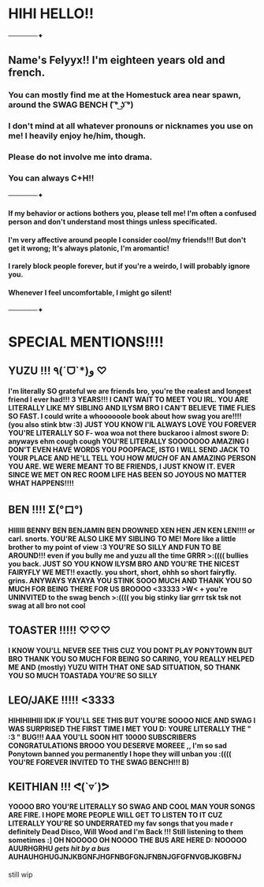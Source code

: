 # HIHI HELLO!!
──────✦
## **Name's Felyyx!! I'm eighteen years old and french.**
### You can mostly find me at the Homestuck area near spawn, around the SWAG BENCH ( ͡° ͜ʖ ͡°)
### I don't mind at all whatever pronouns or nicknames you use on me! I heavily enjoy he/him, though.
### Please do not involve me into drama.
### You can always C+H!!
──────✦
#### If my  behavior or actions bothers you, please tell me! I'm often a confused person and don't understand most things unless specificated.
#### I'm very affective around people I consider cool/my friends!!! But don't get it wrong; It's always platonic, I'm aromantic!
#### I  rarely block people forever, but if you're a weirdo, I will probably ignore you.
#### Whenever I feel uncomfortable, I might go silent! 
──────✦
# SPECIAL MENTIONS!!!!
## YUZU !!! ٩(ˊᗜˋ*)و ♡ 
#### I'm literally SO grateful we are friends bro, you're the realest and longest friend I ever had!!! 3 YEARS!!! I CANT WAIT TO MEET YOU IRL. YOU ARE LITERALLY LIKE MY SIBLING AND ILYSM BRO I CAN'T BELIEVE TIME FLIES SO FAST. I could write a whoooooole book about how swag you are!!!! (you also stink btw :3) JUST YOU KNOW I'lL ALWAYS LOVE YOU FOREVER YOU'RE LITERALLY SO F- woa woa not there buckaroo i almost swore D: anyways ehm cough cough YOU'RE LITERALLY SOOOOOOO AMAZING I  DON'T EVEN HAVE WORDS YOU POOPFACE, ISTG I WILL SEND JACK TO YOUR PLACE AND HE'LL TELL YOU HOW *MUCH* OF AN AMAZING PERSON YOU ARE. WE WERE MEANT TO BE FRIENDS, I JUST KNOW IT. EVER SINCE WE MET ON REC ROOM LIFE HAS BEEN SO JOYOUS NO MATTER WHAT HAPPENS!!!!
## BEN !!!! Σ(°ロ°)
#### HIIIIII BENNY BEN BENJAMIN BEN DROWNED XEN HEN JEN KEN LEN!!!! or carl. snorts. YOU'RE ALSO LIKE MY SIBLING TO ME! More like a little brother to my point of view :3 YOU'RE SO SILLY AND FUN TO BE AROUND!!! even if you  bully me and yuzu all the time GRRR >:(((( bullies you back. JUST SO YOU KNOW ILYSM BRO AND YOU'RE THE NICEST FAIRYFLY WE MET!! exactly. you short, short, ohhh so short fairyfly. grins. ANYWAYS YAYAYA YOU STINK SOOO MUCH AND THANK YOU SO MUCH FOR BEING THERE FOR US BROOOO <33333 >W< + you're UNINVITED to the swag bench >:(((( you big stinky liar grrr tsk tsk not swag at all bro not cool
## TOASTER !!!!! ♡♡♡
#### I KNOW YOU'LL NEVER SEE THIS CUZ YOU DONT PLAY PONYTOWN BUT BRO THANK YOU SO MUCH FOR BEING SO CARING,  YOU REALLY HELPED ME AND (mostly) YUZU WITH THAT ONE SAD SITUATION, SO THANK YOU SO MUCH TOASTADA YOU'RE SO SILLY
## LEO/JAKE !!!!! <3333
#### HIHIHIIHIII IDK IF YOU'LL SEE THIS BUT YOU'RE SOOOO NICE AND SWAG I WAS SURPRISED THE FIRST TIME I MET YOU D: YOURE LITERALLY THE " :3 " BUG!!!  AAA YOU'LL SOON HIT 10000 SUBSCRIBERS CONGRATULATIONS BROOO YOU DESERVE MOREEE ,, I'm so sad Ponytown banned you permanently I hope they will unban you :(((( YOU'RE FOREVER INVITED TO THE SWAG BENCH!!! B) 
## KEITHIAN !!! ᕙ(`▿´)ᕗ
#### YOOOO BRO YOU'RE LITERALLY SO SWAG AND COOL MAN YOUR SONGS ARE FIRE. I HOPE MORE PEOPLE WILL GET TO LISTEN TO IT CUZ LITERALLY YOU'RE SO UNDERRATED my fav songs that you made r definitely Dead Disco, Will Wood and I'm Back !!! Still listening to them sometimes :]  OH NOOOOO OH NOOOO THE BUS ARE HERE D: NOOOOO AUURHGRHU *gets hit by a bus* AUHAUHGHUGJNJKBGNFJHGFNBGFGNJFNBNJGFGFNVGBJKGBFNJ
still wip
